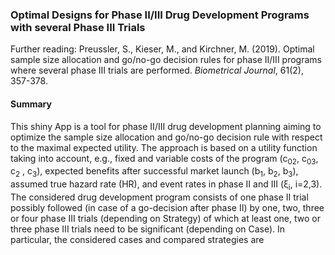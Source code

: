 ### Optimal Designs for Phase II/III Drug Development Programs with several Phase III Trials 


Further reading: Preussler, S., Kieser, M., and Kirchner, M. (2019). Optimal sample size allocation and go/no-go decision rules for phase II/III programs where several phase III trials are performed. <i>Biometrical Journal</i>, 61(2), 357-378.


#### Summary
This shiny App is a tool for phase II/III drug development planning aiming to optimize the sample size allocation and go/no-go decision rule with respect to the maximal expected utility. The approach is based on a utility function taking into account, e.g., fixed and variable costs of the program (c<sub>02</sub>, c<sub>03</sub>, c<sub>2</sub> , c<sub>3</sub>), expected benefits after successful market launch (b<sub>1</sub>, b<sub>2</sub>, b<sub>3</sub>), assumed true hazard rate (HR), and event rates in phase II and III (&xi;<sub>i</sub>, i=2,3). The considered drug development program consists of one phase II trial possibly followed (in case of a go-decision after phase II) by one, two, three or four phase III trials (depending on Strategy) of which at least one, two or three phase III trials need to be significant (depending on Case).
In particular, the considered cases and compared strategies are

